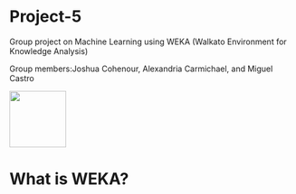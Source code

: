 # Project-5
Group project on Machine Learning using WEKA (Walkato Environment for Knowledge Analysis)

Group members:Joshua Cohenour, Alexandria Carmichael, and Miguel Castro

<img src = "https://yt3.ggpht.com/-r0rfW4taC6E/AAAAAAAAAAI/AAAAAAAAAAA/0H_3MNfAUzM/s900-c-k-no-mo-rj-c0xffffff/photo.jpg" width = "100">

# What is WEKA?
